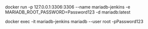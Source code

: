 docker run -p 127.0.0.1:3306:3306  --name mariadb-jenkins -e MARIADB_ROOT_PASSWORD=Password123 -d mariadb:latest


docker exec -it mariadb-jenkins mariadb --user root -pPassword123